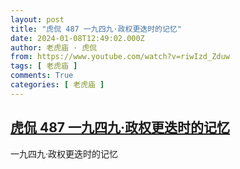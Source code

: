 ```yaml
---
layout: post
title: "虎侃 487 一九四九·政权更迭时的记忆"
date: 2024-01-08T12:49:02.000Z
author: 老虎庙 · 虎侃
from: https://www.youtube.com/watch?v=riwIzd_Zduw
tags: [ 老虎庙 ]
comments: True
categories: [ 老虎庙 ]
---
```

<!--1704718142000-->
[虎侃 487 一九四九·政权更迭时的记忆](https://www.youtube.com/watch?v=riwIzd_Zduw)
------

<div>
一九四九·政权更迭时的记忆
</div>
